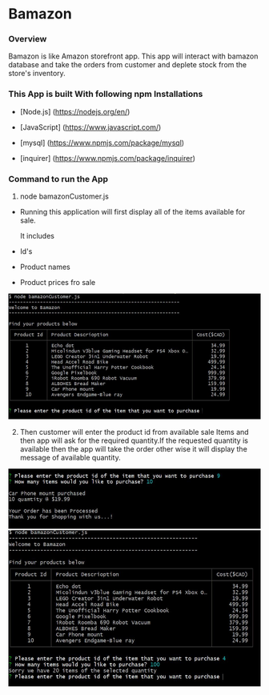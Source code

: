 # Bamazon
### Overview
Bamazon is like Amazon storefront app. This app will interact with bamazon database and take the orders from customer and deplete stock from the store's inventory.



### This App is built With following npm Installations 

* [Node.js] (https://nodejs.org/en/)

* [JavaScript] (https://www.javascript.com/)

* [mysql]  (https://www.npmjs.com/package/mysql)

* [inquirer] (https://www.npmjs.com/package/inquirer)



### Command to run the App

1. node bamazonCustomer.js 

 * Running this application will first display all of the items available for sale. 

   It includes 

* Id's
* Product names
* Product prices fro sale

![](images/Image1.JPG)

2. Then customer will enter the product id from available sale Items and then app will ask for the required quantity.If the requested quantity is available then the app will take the order other wise it will display the message of available quantity.


![](Images/Purchase1.JPG)
![](Images/Quantity.JPG)


